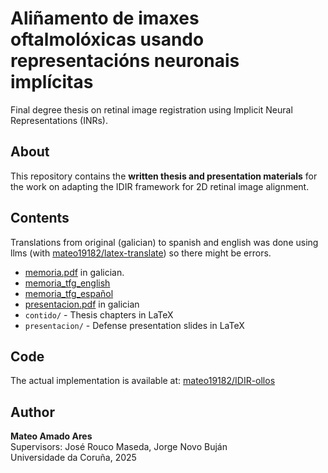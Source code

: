 # Aliñamento de imaxes oftalmolóxicas usando representacións neuronais implícitas

Final degree thesis on retinal image registration using Implicit Neural Representations (INRs).

## About

This repository contains the **written thesis and presentation materials** for the work on adapting the IDIR framework for 2D retinal image alignment.

## Contents

Translations from original (galician) to spanish and english was done using llms (with [mateo19182/latex-translate](https://github.com/mateo19182/latex-translate)) so there might be errors.
- [memoria.pdf](https://github.com/mateo19182/TFG/blob/main/memoria.pdf) in galician.
- [memoria_tfg_english](https://github.com/mateo19182/TFG/blob/main/memoria_tfg_english.pdf) 
- [memoria_tfg_español](https://github.com/mateo19182/TFG/blob/main/memoria_tfg_español.pdf) 
- [presentacion.pdf](https://github.com/mateo19182/TFG/blob/main/slides.pdf) in galician
- `contido/` - Thesis chapters in LaTeX
- `presentacion/` - Defense presentation slides in LaTeX

## Code

The actual implementation is available at: [mateo19182/IDIR-ollos](https://github.com/mateo19182/IDIR-ollos)

## Author

**Mateo Amado Ares**  
Supervisors: José Rouco Maseda, Jorge Novo Buján  
Universidade da Coruña, 2025
